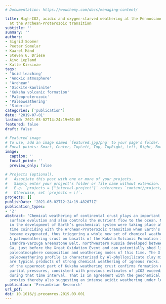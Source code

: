 ```yaml
---
# Documentation: https://wowchemy.com/docs/managing-content/

title: High-CO2, acidic and oxygen-starved weathering at the Fennoscandian Shield
  at the Archean-Proterozoic transition
subtitle: ''
summary: ''
authors:
- Sigrid Soomer
- Peeter Somelar
- Kaarel Mänd
- Steven G. Driese
- Aivo Lepland
- Kalle Kirsimäe
tags:
- 'Acid leaching'
- 'Anoxic atmosphere'
- 'Archean'
- 'Dickite-kaolinite'
- 'Kuksha volcanic formation'
- 'Paleoproterozoic'
- 'Paleoweathering'
- 'Siderite'
categories: ['publication']
date: '2019-07-01'
lastmod: 2021-03-02T14:24:19+02:00
featured: false
draft: false

# Featured image
# To use, add an image named `featured.jpg/png` to your page's folder.
# Focal points: Smart, Center, TopLeft, Top, TopRight, Left, Right, BottomLeft, Bottom, BottomRight.
image:
  caption: ''
  focal_point: ''
  preview_only: false

# Projects (optional).
#   Associate this post with one or more of your projects.
#   Simply enter your project's folder or file name without extension.
#   E.g. `projects = ["internal-project"]` references `content/project/deep-learning/index.md`.
#   Otherwise, set `projects = []`.
projects: []
publishDate: '2021-03-02T12:24:19.482671Z'
publication_types:
- '2'
abstract: 'Chemical weathering of continental crust plays an important role in Earth‘s
  surface evolution and also controls the nutrient flow to the ocean. Major changes
  in the development of Earth’s geochemical system were taking place at a critical
  time coinciding with the Archean-Proterozoic transition when Earth’s atmosphere
  became oxygenated, thus triggering a whole new set of chemical weathering reactions.
  A paleoweathering crust on basalts of the Kuksha Volcanic Formation in the Paleoproterozoic
  Imandra-Varzuga Greenstone Belt, northwestern Russia developed between 2.5 and 2.44
  Ga, just before the Great Oxidation Event and can potentially shed light on the
  paleoatmosphere composition and weathering modes of this time. The 3 m-thick Kuksha
  paleoweathering profile is characterized by Al-phyllosilicate clay minerals that
  are typical products of strong chemical weathering of igneous rocks. The mineralogy
  of the uppermost part of Kuksha weathering crust confirms formation under high CO2
  partial pressures, consistent with previous estimates of pCO2 exceeding 0.1 atm
  during that time interval. That is in agreement with the geochemical and mineralogical
  proxies thereby also suggesting an intense acidic weathering under low-oxygen conditions.'
publication: 'Precambrian Research'
url_pdf:
doi: 10.1016/j.precamres.2019.03.001
---
```

